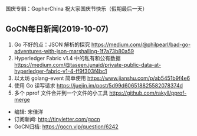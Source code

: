 国庆专辑：GopherChina 祝大家国庆节快乐（假期最后一天）

## GoCN每日新闻(2019-10-07)

1. Go 不好的点：JSON 解析的探究 https://medium.com/@philpearl/bad-go-adventures-with-json-marshalling-1f7a73b80a59
2. Hyperledger Fabric v1.4 中的私有和公有数据 https://medium.com/@taseen.junaid/private-public-data-at-hyperledger-fabric-v1-4-ff9f303f4bc1
3. 以太坊 golang-event 简单使用 https://www.jianshu.com/p/ab5451b9f4e6
4. 使用 Go 读写请求 https://juejin.im/post/5d99d606518825582078374d
5. 多个 pprof 文件合并到一个文件的小工具 https://github.com/rakyll/pprof-merge

- 编辑: 宋佳洋
- 订阅新闻: http://tinyletter.com/gocn
- GoCN归档: https://gocn.vip/question/6242
